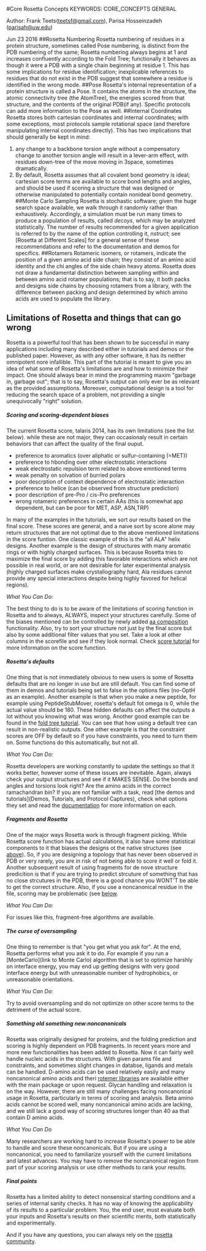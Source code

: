#Core Rosetta Concepts
KEYWORDS: CORE_CONCEPTS GENERAL

Author: Frank Teets(teetsf@gmail.com), Parisa Hosseinzadeh (parisah@uw.edu)

Jun 23 2016
##Rosetta Numbering
Rosetta numbering of residues in a protein structure, sometimes called Pose numbering,  is distinct from the PDB numbering of the same; Rosetta numbering always begins at 1 and increases confluently according to the Fold Tree; functionally it behaves as though it were a PDB with a single chain beginning at residue 1. This has some implications for residue identification; inexplicable references to residues that do not exist in the PDB suggest that somewhere a residue is identified in the wrong mode.
##Pose 
Rosetta's internal representation of a protein structure is called a Pose. It contains the atoms in the structure, the atomic connectivity tree (the AtomTree), the energies scored from that structure, and the contents of the original PDB(if any). Specific protocols can add more information to the Pose as well.
##Internal Coordinates
Rosetta stores both cartesian coordinates and internal coordinates; with some exceptions, most protocols sample rotational space (and therefore manipulating internal coordinates directly). This has two implications that should generally be kept in mind:
1. any change to a backbone torsion angle without a compensatory change to another torsion angle will result in a lever-arm effect, with residues down-tree of the move moving in 3space, sometimes dramatically.
2. By default, Rosetta assumes that all covalent bond geometry is ideal; cartesian score terms are available to score bond lengths and angles, and should be used if scoring a structure that was designed or otherwise manipulated to potentially contain nonideal bond geometry.
##Monte Carlo Sampling
Rosetta is stochastic software; given the huge search space available, we walk through it randomly rather than exhaustively. Accordingly, a simulation must be run many times to produce a population of results, called *decoys*, which may be analyzed statistically. The number of results recommended for a given application is referred to by the name of the option controlling it, *nstruct*; see [Rosetta at Different Scales] for a general sense of these recommendations and refer to the documentation and demos for specifics.
##Rotamers
Rotameric isomers, or rotamers, indicate the position of a given amino acid side chain; they consist of an amino acid identity and the chi angles of the side chain heavy atoms. Rosetta does not draw a fundamental distinction between sampling within and between amino acid rotamer populations; that is to say, it both packs and designs side chains by choosing rotamers from a library, with the difference between packing and design determined by which amino acids are used to populate the library.

## Limitations of Rosetta and things that can go wrong

Rosetta is a powerful tool that has been shown to be successful in many applications including many described either in tutorials and demos or the published paper. However, as with any other software, it has its neither omnipotent nore infallible. This part of the tutorial is meant to give you an idea of what some of Rosetta's limitations are and how to minimize their impact. One should always bear in mind the programming maxim "garbage in, garbage out"; that is to say, Rosetta's output can only ever be as relevant as the provided assumptions. Moreover, computational design is a tool for reducing the search space of a problem, not providing a single unequivocally "right" solution.  

##### Scoring and scoring-dependent biases

The current Rosetta score, talaris 2014, has its own limitations (see the list below). while these are not major, they can occasionaly result in certain behaviors that can affect the quality of the final ouput. 

- preference to aromatics (over aliphatic or sulfur-containing (=MET))
- preference to hbonding over other electrostatic interactions
- weak electrostatic repulsion term related to above emntioned terms 
- weak penalty on solvation of burried polars 
- poor descrption of context dependence of electrostatic interaction
- preference to helice (can be observed from structure prediction)
- poor description of pre-Pro / cis-Pro preferences
- wrong rotameric preferences in certain AAs (this is somewhat app dependent, but can be poor for MET, ASP, ASN,TRP)

In many of the examples in the tutorials, we sort our results based on the final score. These scores are general, and a naive sort by score alone may return structures that are not optimal due to the above mentioned limitations in the score funtion. One classic example of this is the "all ALA" helix designs. Another example is the design of structures with many aromatic rings or with highly charged surfaces. This is because Rosetta tries to maximize the final score by adding this favorable interactions which are not possible in real world, or are not desirable for later experimental analysis (highly charged surfaces make crystallography hard, Ala residues cannot provide any special interactions despite being highly favored for helical regions).

*What You Can Do:*

The best thing to do is to be aware of the limitations of scoring function in Rosetta and to always, ALWAYS, inspect your structures carefully. Some of the biases mentioned can be controlled by newly added [aa composition](https://www.rosettacommons.org/docs/latest/rosetta_basics/scoring/AACompositionEnergy) functionality. Also, try to sort your structure not just by the final score but also by some additional filter values that you set. Take a look at other columns in the scorefile and see if they look normal. Check [score tutorial](scoring) for more information on the score function.

##### Rosetta's defaults

One thing that is not immediately obvious to new users is some of Rosetta defaults that are no longer in use but are still default. You can find some of them in demos and tutorials being set to false in the options files (no-OptH as an example). Another example is that when you make a new peptide, for example using PeptideStubMover, rosetta's default fot omega is 0, while the actual value should be 180. These hidden defaults can affect the outputs a lot without you knowing what was wrong. Another good example can be found in the [fold tree tutorial](fold_tree.md). You can see that how using a default tree can result in non-realistic outputs. One other example is that the constraint scores are OFF by default so if you have constraints, you need to turn them on. Some functions do this automatically, but not all. 

*What You Can Do:*

Rosetta developers are working constantly to update the settings so that it works better, however some of these issues are inevitable. Again, always check your output structures and see if it MAKES SENSE. Do the bonds and angles and torsions look right? Are the amino acids in the correct ramachandran bin? If you are not familiar with a task, read [the demos and tutorials](Demos, Tutorials, and Protocol Captures), check what options they set and read the [documentation](https://www.rosettacommons.org/docs/latest/Home) for more information on each. 

##### Fragments and Rosetta

One of the major ways Rosetta work is through fragment picking. While Rosetta score function has actual calculations, it also have some statistical components to it that biases the designs ot the native structures (see [above]()). So, if you are designing a topology that has never been observed in PDB or very rarely, you are in risk of not being able to score it well or fold it. Another subsequent result of using fragments for de nove structure predicition is that if you are trying to predict strcuture of something that has no close strcutures in the PDB, there is a good chance you WONT'T be able to get the correct structure.
Also, if you use a noncanonical residue in the file, scoring may be problematic (see [below](#Soemthing_old_something_new:noncanonicals).

*What You Can Do:*

For issues like this, fragment-free algorithms are available.

##### The curse of oversampling

One thing to remember is that "you get what you ask for". At the end, Rosetta performs what you ask it to do. For example if you run a [MonteCarlo](link to Monte Carlo) algorithm that is set to optimize harshly on interface energy, you may end up getting designs with very good interface energy but with unreasonable number of hydrophobics, or unreasonable orientations. 

*What You Can Do:*

Try to avoid oversampling and do not optimize on other score terms to the detriment of the actual score.

##### Something old something new:noncanonicals

Rosetta was originally designed for proteins, and the folding prediction and scoring is highly dependent on PDB fragments. In recent years more and more new functionalities has been added to Rosetta. Now it can fairly well handle nucleic acids in the structures. With given params file and constraints, and sometimes slight changes in databse, ligands and metals can be handled. D-amino acids can be used relatively easily and many noncanonical amino acids and theri [rotemer libraries](Optimizing_Sidechains_The_Packer) are available either with the main package or upon request. Glycan handling and relaxation is on the way. However, there are still many challenges facing noncanonical usage in Rosetta, particularly in terms of scoring and analysis. Beta amino acids cannot be scored well, many noncanonical amino acids are lacking, and we still lack a good way of scoring structures longer than 40 aa that contain D amino acids.

*What You Can Do*

Many researchers are working hard to increase Rosetta's power to be able to handle and score these noncanonicals. But if you are using a noncanonical, you need to familiarize yourself with the current limitations and latest advances. You may have to remove the noncanonical region from part of your scoring analysis or use other methods to rank your results.

##### Final points

Rosetta has a limited ability to detect nonsensical starting conditions and a series of internal sanity checks. It has no way of knowing the applicability of its results to a particular problem. You, the end user, must evaluate both your inputs and Rosetta's results on their scientific merits, both statistically and experimentally. 

And if you have any questions, you can always rely on the [rosetta community](https://www.rosettacommons.org/support).

